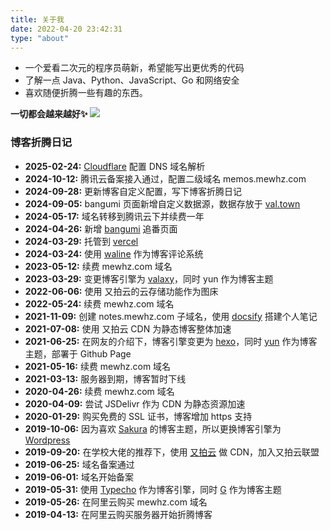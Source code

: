 ```yaml
---
title: 关于我
date: 2022-04-20 23:42:31
type: "about"
---
```


* 一个爱看二次元的程序员萌新，希望能写出更优秀的代码
* 了解一点 Java、Python、JavaScript、Go 和网络安全
* 喜欢随便折腾一些有趣的东西。

 **一切都会越来越好✨** 
 ![](https://pic.mewhz.com/img/266ED628A95565DFAEDFF46EA257ABC9.gif)

### 博客折腾日记

* **2025-02-24:** [Cloudflare](https://www.cloudflare.com) 配置 DNS 域名解析
* **2024-10-12:** 腾讯云备案接入通过，配置二级域名 memos.mewhz.com
* **2024-09-28:** 更新博客自定义配置，写下博客折腾日记
* **2024-09-05:** bangumi 页面新增自定义数据源，数据存放于 [val.town](https://www.val.town)
* **2024-05-17:** 域名转移到腾讯云下并续费一年
* **2024-04-26:** 新增 [bangumi](https://mewhz.com/bangumi) 追番页面
* **2024-03-29:** 托管到 [vercel](https://vercel.com/)
* **2024-03-24:** 使用 [waline](https://github.com/walinejs/waline) 作为博客评论系统
* **2023-05-12:** 续费 mewhz.com 域名
* **2023-03-29:** 变更博客引擎为 [valaxy](https://github.com/YunYouJun/valaxy)，同时 yun 作为博客主题
* **2022-06-06:** 使用 又拍云的云存储功能作为图床
* **2022-05-24:** 续费 mewhz.com 域名
* **2021-11-09:** 创建 notes.mewhz.com 子域名，使用 [docsify](https://github.com/docsifyjs/docsify) 搭建个人笔记
* **2021-07-08:** 使用 又拍云 CDN 为静态博客整体加速
* **2021-06-25:** 在网友的介绍下，博客引擎变更为 [hexo](https://github.com/hexojs/hexo)，同时 [yun](https://github.com/YunYouJun/hexo-theme-yun) 作为博客主题，部署于 Github Page
* **2021-05-16:** 续费 mewhz.com 域名
* **2021-03-13:** 服务器到期，博客暂时下线
* **2020-04-26:** 续费 mewhz.com 域名
* **2020-04-09:** 尝试 JSDelivr 作为 CDN 为静态资源加速
* **2020-01-29:** 购买免费的 SSL 证书，博客增加 https 支持
* **2019-10-06:** 因为喜欢 [Sakura](https://github.com/mashirozx/sakura) 的博客主题，所以更换博客引擎为 [Wordpress](https://github.com/WordPress/WordPress)
* **2019-09-20:** 在学校大佬的推荐下，使用 [又拍云](https://www.upyun.com) 做 CDN，加入又拍云联盟
* **2019-06-25:** 域名备案通过
* **2019-06-01:** 域名开始备案
* **2019-05-31:** 使用 [Typecho](https://github.com/typecho/typecho) 作为博客引擎，同时 [G](https://github.com/youranreus/G) 作为博客主题
* **2019-05-26:** 在阿里云购买 mewhz.com 域名
* **2019-04-13:** 在阿里云购买服务器开始折腾博客